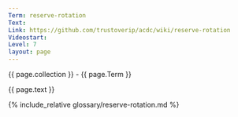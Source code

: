 ```yaml
---
Term: reserve-rotation
Text: 
Link: https://github.com/trustoverip/acdc/wiki/reserve-rotation
Videostart: 
Level: 7
layout: page
---
```


{{ page.collection }} - {{ page.Term }}

   {{ page.text }}

{% include_relative glossary/reserve-rotation.md %}
